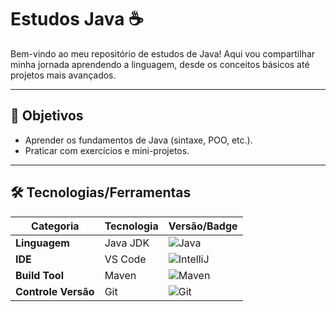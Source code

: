 # Estudos Java ☕

Bem-vindo ao meu repositório de estudos de Java! Aqui vou compartilhar minha jornada aprendendo a linguagem, desde os conceitos básicos até projetos mais avançados.  

---

## 🚀 **Objetivos**  
- Aprender os fundamentos de Java (sintaxe, POO, etc.).  
- Praticar com exercícios e mini-projetos.  

---

## 🛠️ **Tecnologias/Ferramentas**  

| **Categoria**       | **Tecnologia**                   | **Versão/Badge**                                                                 |
|---------------------|----------------------------------|---------------------------------------------------------------------------------|
| **Linguagem**       | Java JDK                         | ![Java](https://img.shields.io/badge/17+-ED8B00?style=flat&logo=openjdk&logoColor=white) |
| **IDE**            | VS Code                   | ![IntelliJ]((https://img.shields.io/badge/VS_Code-007ACC?style=flat&logo=visual-studio-code&logoColor=white)) |
| **Build Tool**     | Maven                           | ![Maven](https://img.shields.io/badge/3.8.6-C71A36?style=flat&logo=apache-maven&logoColor=white) |
| **Controle Versão**| Git                             | ![Git](https://img.shields.io/badge/2.40+-F05032?style=flat&logo=git&logoColor=white) |

